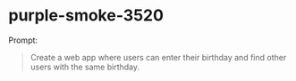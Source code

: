 # purple-smoke-3520

Prompt:
> Create a web app where users can enter their birthday and find other users with the same birthday.